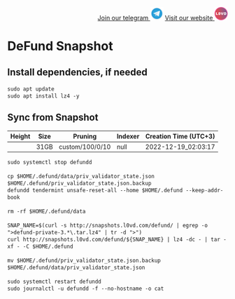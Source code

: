 <p style="font-size:14px" align="right">
<a href="https://t.me/L0vd_staking" target="_blank">Join our telegram <img src="https://raw.githubusercontent.com/L0vd/screenshots/main/Telegram_logo.png" width="30"/></a>
<a href="https://l0vd.com/" target="_blank">Visit our website <img src="https://raw.githubusercontent.com/L0vd/screenshots/main/L0vd.png" width="30"/></a>
</p>

# DeFund Snapshot

## Install dependencies, if needed
```
sudo apt update
sudo apt install lz4 -y
```

## Sync from Snapshot  
| Height  | Size | Pruning | Indexer | Creation Time (UTC+3) |
| --------- | --------- | --------- | --------- | --------- |
|   | 31GB  | custom/100/0/10 | null | 2022-12-19_02:03:17 |

```
sudo systemctl stop defundd

cp $HOME/.defund/data/priv_validator_state.json $HOME/.defund/priv_validator_state.json.backup
defundd tendermint unsafe-reset-all --home $HOME/.defund --keep-addr-book

rm -rf $HOME/.defund/data 

SNAP_NAME=$(curl -s http://snapshots.l0vd.com/defund/ | egrep -o ">defund-private-3.*\.tar.lz4" | tr -d ">")
curl http://snapshots.l0vd.com/defund/${SNAP_NAME} | lz4 -dc - | tar -xf - -C $HOME/.defund

mv $HOME/.defund/priv_validator_state.json.backup $HOME/.defund/data/priv_validator_state.json

sudo systemctl restart defundd
sudo journalctl -u defundd -f --no-hostname -o cat
```
